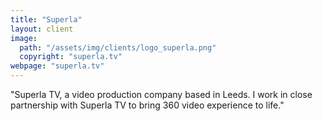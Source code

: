 ```yaml
---
title: "Superla"
layout: client
image:
  path: "/assets/img/clients/logo_superla.png"
  copyright: "superla.tv"
webpage: "superla.tv"
---
```

"Superla TV, a video production company based in Leeds. I work in close partnership with Superla TV to bring 360 video experience to life."